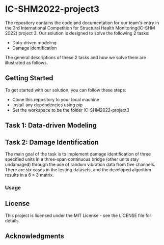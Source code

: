 # IC-SHM2022-project3

The repository contains the code and documentation for our team's entry in the 3rd International Competition for Structural Health Monitoring(IC-SHM 2022) project 3. Our solution is designed to solve the following 2 tasks:

- Data-driven modeling
- Damage identification

The general descriptions of these 2 tasks and how we solve them are illustrated as follows.

## Getting Started

To get started with our solution, you can follow these steps:

- Clone this repository to your local machine
- Install any dependencies using pip
- Set the workspace to be the folder IC-SHM2022-project3

## Task 1: Data-driven Modeling

## Task 2: Damage Identification

The main goal of the task is to implement damage identification of three specified units in a three-span continuous bridge (other units stay undamaged) through the use of random vibration data from five channels. There are six cases in the testing datasets, and the developed algorithm results in a $6\times3$ matrix.

### Usage

## License

This project is licensed under the MIT License - see the LICENSE file for details.

## Acknowledgments
